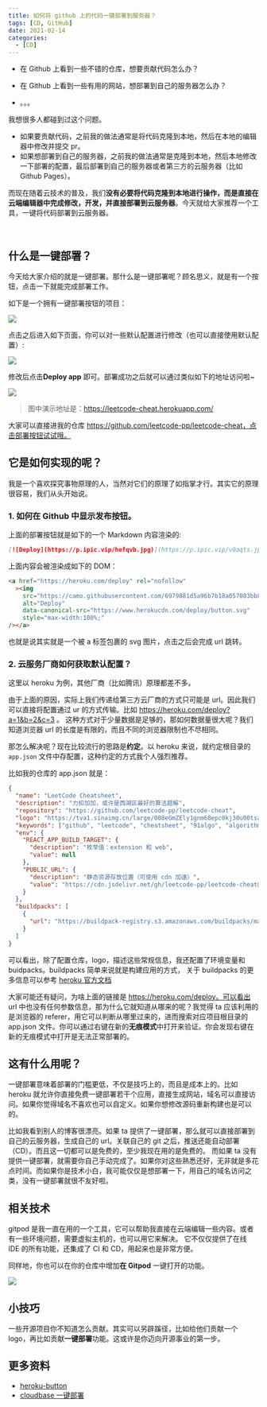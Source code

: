 ```yaml
---
title: 如何将 github 上的代码一键部署到服务器？
tags: [CD, GitHub]
date: 2021-02-14
categories:
  - [CD]
---
```


- 在 Github 上看到一些不错的仓库，想要贡献代码怎么办？

- 在 Github 上看到一些有用的网站，想部署到自己的服务器怎么办？

- 。。。

我想很多人都碰到过这个问题。

- 如果要贡献代码，之前我的做法通常是将代码克隆到本地，然后在本地的编辑器中修改并提交 pr。
- 如果想部署到自己的服务器，之前我的做法通常是克隆到本地，然后本地修改一下部署的配置，最后部署到自己的服务器或者第三方的云服务器（比如 Github Pages）。

而现在随着云技术的普及，我们**没有必要将代码克隆到本地进行操作，而是直接在云端编辑器中完成修改，开发，并直接部署到云服务器**。今天就给大家推荐一个工具，一键将代码部署到云服务器。

​<!-- more -->

## 什么是一键部署？

今天给大家介绍的就是一键部署。那什么是一键部署呢？顾名思义，就是有一个按钮，点击一下就能完成部署工作。

如下是一个拥有一键部署按钮的项目：

![](https://p.ipic.vip/ghc951.jpg)

点击之后进入如下页面，你可以对一些默认配置进行修改（也可以直接使用默认配置）:

![](https://p.ipic.vip/kfngw4.jpg)

修改后点击**Deploy app** 即可。部署成功之后就可以通过类似如下的地址访问啦~

![](https://p.ipic.vip/0rmam1.jpg)

> 图中演示地址是：https://leetcode-cheat.herokuapp.com/

大家可以直接进我的仓库 https://github.com/leetcode-pp/leetcode-cheat，点击部署按钮试试哦。

## 它是如何实现的呢？

我是一个喜欢探究事物原理的人，当然对它们的原理了如指掌才行。其实它的原理很容易，我们从头开始说。

### 1. 如何在 Github 中显示发布按钮。

上面的部署按钮就是如下的一个 Markdown 内容渲染的:

```md
[![Deploy](https://p.ipic.vip/hefqvb.jpg)](https://p.ipic.vip/v0aqts.jpg)
```

上面内容会被渲染成如下的 DOM：

```html
<a href="https://heroku.com/deploy" rel="nofollow"
  ><img
    src="https://camo.githubusercontent.com/6979881d5a96b7b18a057083bb8aeb87ba35fc279452e29034c1e1c49ade0636/68747470733a2f2f7777772e6865726f6b7563646e2e636f6d2f6465706c6f792f627574746f6e2e737667"
    alt="Deploy"
    data-canonical-src="https://www.herokucdn.com/deploy/button.svg"
    style="max-width:100%;"
/></a>
```

也就是说其实就是一个被 a 标签包裹的 svg 图片，点击之后会完成 url 跳转。

### 2. 云服务厂商如何获取默认配置？

这里以 heroku 为例，其他厂商（比如腾讯）原理都差不多。

由于上面的原因，实际上我们传递给第三方云厂商的方式只可能是 url。因此我们可以直接将配置通过 ur 的方式传输。比如 https://heroku.com/deploy?a=1&b=2&c=3 。 这种方式对于少量数据是足够的，那如何数据量很大呢？我们知道浏览器 url 的长度是有限的，而且不同的浏览器限制也不尽相同。

那怎么解决呢？现在比较流行的思路是**约定**。以 heroku 来说，就约定根目录的 `app.json` 文件中存配置，这种约定的方式我个人强烈推荐。

比如我的仓库的 app.json 就是：

```json
{
  "name": "LeetCode Cheatsheet",
  "description": "力扣加加，或许是西湖区最好的算法题解",
  "repository": "https://github.com/leetcode-pp/leetcode-cheat",
  "logo": "https://tva1.sinaimg.cn/large/008eGmZEly1gnm68epc0kj30u00tsaav.jpg",
  "keywords": ["github", "leetcode", "cheatsheet", "91algo", "algorithm"],
  "env": {
    "REACT_APP_BUILD_TARGET": {
      "description": "枚举值：extension 和 web",
      "value": null
    },
    "PUBLIC_URL": {
      "description": "静态资源存放位置（可使用 cdn 加速）",
      "value": "https://cdn.jsdelivr.net/gh/leetcode-pp/leetcode-cheat@gh-pages/"
    }
  },
  "buildpacks": [
    {
      "url": "https://buildpack-registry.s3.amazonaws.com/buildpacks/mars/create-react-app.tgz"
    }
  ]
}
```

可以看出，除了配置仓库，logo，描述这些常规信息，我还配置了环境变量和 buidpacks。buildpacks 简单来说就是构建应用的方式， 关于 buildpacks 的更多信息可以参考 [heroku 官方文档](https://devcenter.heroku.com/articles/buildpacks)

大家可能还有疑问，为啥上面的链接是 https://heroku.com/deploy。可以看出 url 中也没有任何参数信息，那为什么它就知道从哪来的呢？我觉得 ta 应该利用的是浏览器的 referer，用它可以判断从哪里过来的，进而搜索对应项目根目录的 app.json 文件。你可以通过右键在新的**无痕模式**中打开来验证。你会发现右键在新的无痕模式中打开是无法正常部署的。

## 这有什么用呢？

一键部署意味着部署的门槛更低，不仅是技巧上的，而且是成本上的。比如 heroku 就允许你直接免费一键部署若干个应用，直接生成网站，域名可以直接访问。如果你觉得域名不喜欢也可以自定义。如果你想修改源码重新构建也是可以的。

比如我看到别人的博客很漂亮。如果 ta 提供了一键部署，那么就可以直接部署到自己的云服务器，生成自己的 url。关联自己的 git 之后，推送还能自动部署（CD）。而且这一切都可以是免费的，至少我现在用的是免费的。 而如果 ta 没有提供一键部署，就需要你自己手动完成了。如果你对这些熟悉还好，无非就是多花点时间。而如果你是技术小白，我可能仅仅是想部署一下，用自己的域名访问之类，没有一键部署就很不友好啦。

## 相关技术

gitpod 是我一直在用的一个工具，它可以帮助我直接在云端编辑一些内容。或者有一些环境问题，需要虚拟主机的，也可以用它来解决。 它不仅仅提供了在线 IDE 的所有功能，还集成了 CI 和 CD，用起来也是非常方便。

同样地，你也可以在你的仓库中增加**在 Gitpod** 一键打开的功能。

![](https://p.ipic.vip/ulvmbh.jpg)

## 小技巧

一些开源项目你不知道怎么贡献。其实可以另辟蹊径，比如给他们贡献一个 logo，再比如贡献**一键部署**功能。这或许是你迈向开源事业的第一步。

## 更多资料

- [heroku-button](https://devcenter.heroku.com/articles/heroku-button "heroku-button")
- [cloudbase 一键部署](https://docs.cloudbase.net/framework/deploy-button.html#bu-shu-an-niu-shi-ru-he-gong-zuo-de "cloudbase 一键部署")
